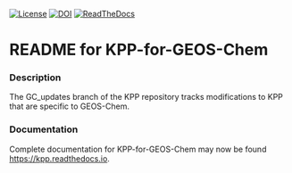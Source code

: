 [![License](https://img.shields.io/badge/License-MIT-blue.svg)](https://github.com/geoschem/KPP/blob/GC_updates/LICENSE.txt) [![DOI](https://zenodo.org/badge/DOI/10.5281/zenodo.4537860.svg)](https://doi.org/10.5281/zenodo.4537860) [![ReadTheDocs](https://img.shields.io/readthedocs/kpp?label=ReadTheDocs)](https://kpp.readthedocs.io/en/latest/)

# README for KPP-for-GEOS-Chem

### Description

The GC_updates branch of the KPP repository tracks modifications to KPP that are specific to GEOS-Chem.

### Documentation

Complete documentation for KPP-for-GEOS-Chem may now be found https://kpp.readthedocs.io.

